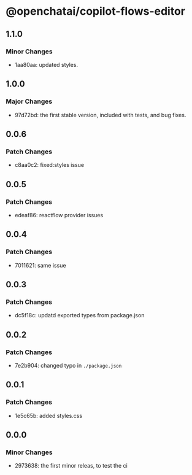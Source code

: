 # @openchatai/copilot-flows-editor

## 1.1.0

### Minor Changes

- 1aa80aa: updated styles.

## 1.0.0

### Major Changes

- 97d72bd: the first stable version, included with tests, and bug fixes.

## 0.0.6

### Patch Changes

- c8aa0c2: fixed:styles issue

## 0.0.5

### Patch Changes

- edeaf86: reactflow provider issues

## 0.0.4

### Patch Changes

- 7011621: same issue

## 0.0.3

### Patch Changes

- dc5f18c: updatd exported types from package.json

## 0.0.2

### Patch Changes

- 7e2b904: changed typo in `./package.json`

## 0.0.1

### Patch Changes

- 1e5c65b: added styles.css

## 0.0.0

### Minor Changes

- 2973638: the first minor releas, to test the ci
